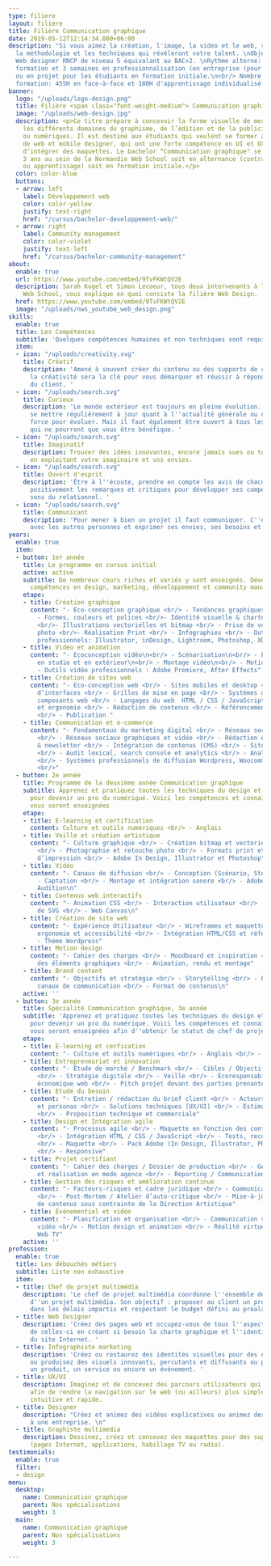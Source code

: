 ```yaml
---
type: filiere
layout: filiere
title: Filière Communication graphique
date: 2019-05-12T12:14:34.000+06:00
description: "Si vous aimez la création, l'image, la video et le web, venez apprendre
  la méthodologie et les techniques qui révéleront votre talent. \nObjectif :  titre
  Web designer RNCP de niveau 5 équivalant au BAC+2. \nRythme alterné: 1 semaine en
  formation et 3 semaines en professionnalisation (en entreprise (pour les alternants)
  ou en projet pour les étudiants en formation initiale.\n<br/> Nombre d'heures de
  formation: 455H en face-à-face et 180H d'apprentissage individualisé en FOAD"
banner:
  logo: "/uploads/logo-design.png"
  title: Filière <span class="font-weight-medium"> Communication graphique </span>
  image: "/uploads/web-design.jpg"
  description: <p>Ce titre prépare à concevoir la forme visuelle de messages dans
    les différents domaines du graphisme, de l’édition et de la publicité, imprimés
    ou numériques. Il est destiné aux étudiants qui veulent se former aux métiers
    de web et mobile designer, qui ont une forte compétence en UI et UX et capables
    d’intégrer des maquettes. Le bachelor “Communication graphique" se déroule sur
    3 ans au sein de la Normandie Web School soit en alternance (contrat de professionnalisation
    ou apprentissage) soit en formation initiale.</p>
  color: color-blue
  buttons:
  - arrow: left
    label: Développement web
    color: color-yellow
    justify: text-right
    href: "/cursus/bachelor-developpement-web/"
  - arrow: right
    label: Community management
    color: color-violet
    justify: text-left
    href: "/cursus/bachelor-community-management"
about:
  enable: true
  url: https://www.youtube.com/embed/9TvFKWtQV2E
  description: Sarah Kugel et Simon Lecoeur, tous deux intervenants à la Normandie
    Web School, vous explique en quoi consiste la filière Web Design.
  href: https://www.youtube.com/embed/9TvFKWtQV2E
  image: "/uploads/nws_youtube_web_design.png"
skills:
  enable: true
  title: Les Compétences
  subtitle: 'Quelques compétences humaines et non techniques sont requises. '
  item:
  - icon: "/uploads/creativity.svg"
    title: Créatif
    description: 'Amené à souvent créer du contenu ou des supports de communication,
      la créativité sera la clé pour vous démarquer et réussir à répondre aux attentes
      du client. '
  - icon: "/uploads/search.svg"
    title: Curieux
    description: 'Le monde extérieur est toujours en pleine évolution. Il faut donc
      se mettre régulièrement à jour quant à l''actualité générale ou numérique. Une
      force pour évoluer. Mais il faut également être ouvert à tous les cours proposés
      qui ne pourront que vous être bénéfique. '
  - icon: "/uploads/search.svg"
    title: Imaginatif
    description: Trouver des idées innovantes, encore jamais vues ou toutes récentes
      en exploitant votre imaginaire et vos envies.
  - icon: "/uploads/search.svg"
    title: Ouvert d'esprit
    description: 'Être à l''écoute, prendre en compte les avis de chacun, accepter
      positivement les remarques et critiques pour développer ses compétences et son
      sens du relationnel. '
  - icon: "/uploads/search.svg"
    title: Communicant
    description: 'Pour mener à bien un projet il faut communiquer. C''est à dire échanger
      avec les autres personnes et exprimer ses envies, ses besoins et ses attentes. '
years:
  enable: true
  item:
  - button: 1er année
    title: Le programme en cursus initial
    active: active
    subtitle: De nombreux cours riches et variés y sont enseignés. Développez vos
      compétences en design, marketing, développement et community management.
    etape:
    - title: Création graphique
      content: "- Eco-conception graphique <br/> - Tendances graphiques & veille <br/>
        - Formes, couleurs et polices <br/>- Identité visuelle & charte graphique
        <br/>- Illustrations vectorielles et bitmap <br/> - Prise de vue et retouches
        photo <br/>- Réalisation Print <br/> - Infographies <br/> - Outils graphiques
        professionnels: Illustrator, inDesign, Lightroom, Photoshop, XD"
    - title: Vidéo et animation
      content: "- Ecoconception vidéo\n<br/> - Scénarisation\n<br/> - Prise de vue
        en studio et en extérieur\n<br/> - Montage vidéo\n<br/> - Motion Design \n<br/>
        - Outils vidéo professionnels : Adobe Premiere, After Effects"
    - title: Création de sites web
      content: "- Eco-conception web <br/> - Sites mobiles et desktop <br/> - Conception
        d’interfaces <br/> - Grilles de mise en page <br/> - Systèmes de design et
        composants web <br/> - Langages du web  HTML / CSS / JavaScript <br/> - Accessibilité
        et ergonomie <br/> - Rédaction de contenus <br/> - Référencement naturel (SEO)
        <br/> - Publication "
    - title: Communication et e-commerce
      content: "- Fondamentaux du marketing digital <br/> - Réseaux sociaux professionnels
        <br/> - Réseaux sociaux graphiques et vidéo <br/> - Rédaction et envoi e-mailing
        & newsletter <br/> - Intégration de contenus (CMS) <br/> - Sites e-commerce
        <br/> - Audit lexical, search console et analytics <br/> - Analyse d'éco performance
        <br/> - Systèmes professionnels de diffusion Wordpress, Woocommerce, Sendinblue
        <br/>"
  - button: 2e année
    title: Programme de la deuxième année Communication graphique
    subtitle: Apprenez et pratiquez toutes les techniques du design et du graphisme
      pour devenir un pro du numérique. Voici les compétences et connaissances qui
      vous seront enseignées
    etape:
    - title: E-learning et certification
      content: Culture et outils numériques <br/> - Anglais
    - title: Veille et création artistique
      content: "- Culture graphique <br/> - Création bitmap et vectorielle et composition
        <br/> - Photographie et retouche photo <br/> - Formats print et techniques
        d’impression <br/> - Adobe In Design, Illustrator et Photoshop"
    - title: Vidéo
      content: "- Canaux de diffusion <br/> - Conception (Scénario, Storyboard) <br/>
        - Captation <br/> - Montage et intégration sonore <br/> - Adobe Premiere et
        Audition\n"
    - title: Contenus web interactifs
      content: "- Animation CSS <br/> - Interaction utilisateur <br/> - Animation
        de SVG <br/> - Web Canvas\n"
    - title: Création de site web
      content: "- Expérience Utilisateur <br/> - Wireframes et maquettes <br/> - Écoconception,
        ergonomie et accessibilité <br/> - Intégration HTML/CSS et référencement <br/>
        - Thème Wordpress"
    - title: Motion design
      content: "- Cahier des charges <br/> - Moodboard et inspiration <br/> - Création
        des éléments graphiques <br/> - Animation, rendu et montage"
    - title: Brand content
      content: "- Objectifs et stratégie <br/> - Storytelling <br/> - Personas et
        canaux de communication <br/> - Format de contenus\n"
    active: ''
  - button: 3e année
    title: Spécialité Communication graphique, 3e année
    subtitle: 'Apprenez et pratiquez toutes les techniques du design et du graphisme
      pour devenir un pro du numérique. Voici les compétences et connaissances qui
      vous seront enseignées afin d''obtenir le statut de chef de projet digital. '
    etape:
    - title: E-learning et cerfication
      content: "- Culture et outils numériques <br/> - Anglais <br/> - CNIL et RGPD"
    - title: Entrepreneuriat et innovation
      content: "- Étude de marché / Benchmark <br/> - Cibles / Objectifs / Positionnement
        <br/> - Stratégie digitale <br/> - Veille <br/> - Écoresponsabilité / Modèle
        économique web <br/> - Pitch projet devant des parties prenantes"
    - title: Etude du besoin
      content: "- Entretien / rédaction du brief client <br/> - Acteurs du projets
        et personas <br/> - Solutions techniques (UX/UI) <br/> - Estimation des coûts
        <br/> - Proposition technique et commerciale"
    - title: Design et Intégration agile
      content: "- Processus agile <br/> - Maquette en fonction des contraintes UX/UI
        <br/> - Intégration HTML / CSS / JavaScript <br/> - Tests, recettage et validation
        <br/> - Maquette <br/> - Pack Adobe (In Design, Illustrator, Photoshop, XD)
        <br/> - Responsive"
    - title: Projet certifiant
      content: "- Cahier des charges / Dossier de production <br/> - Gestion de projet
        et réalisation en mode agence <br/> - Reporting / Communication orale et écrite"
    - title: Gestion des risques et amélioration continue
      content: "- Facteurs-risques et cadre juridique <br/> - Communication de crise
        <br/> - Post-Mortem / Atelier d’auto-critique <br/> - Mise-à-jour qualitative
        de contenus sous contrainte de la Direction Artistique"
    - title: Événementiel et vidéo
      content: "- Planification et organisation <br/> - Communication visuelle et
        vidéo <br/> - Motion design et animation <br/> - Réalité virtuelle <br/> -
        Web TV"
    active: ''
profession:
  enable: true
  title: Les débouchés métiers
  subtitle: Liste non exhaustive
  item:
  - title: Chef de projet multimédia
    description: 'Le chef de projet multimédia coordonne l''ensemble de la production
      d''un projet multimédia. Son objectif : proposer au client un produit de qualité,
      dans les délais impartis et respectant le budget défini au préalable.'
  - title: Web Designer
    description: 'Créez des pages web et occupez-vous de tous l''aspects graphiques
      de celles-ci en créant si besoin la charte graphique et l''identité visuelle
      du site Internet. '
  - title: Infographiste marketing
    description: 'Créez ou restaurez des identités visuelles pour des entreprises
      ou produisez des visuels innovants, percutants et diffusants ou promouvants
      un produit, un service ou encore un évènement. '
  - title: UX/UI
    description: Imaginez et de concevez des parcours utilisateurs qui créent de l'émotion
      afin de rendre la navigation sur le web (ou ailleurs) plus simple, désirable,
      intuitive et rapide.
  - title: Designer
    description: "Créez et animez des vidéos explicatives ou animez des visuels propres
      à une entreprise. \n"
  - title: Graphiste multimedia
    description: Dessinez, créez et concevez des maquettes pour des supports numérique
      (pages Internet, applications, habillage TV ou radio).
testimonials:
  enable: true
  filter:
  - design
menu:
  desktop:
    name: Communication graphique
    parent: Nos spécialisations
    weight: 3
  main:
    name: Communication graphique
    parent: Nos spécialisations
    weight: 3

---
```

